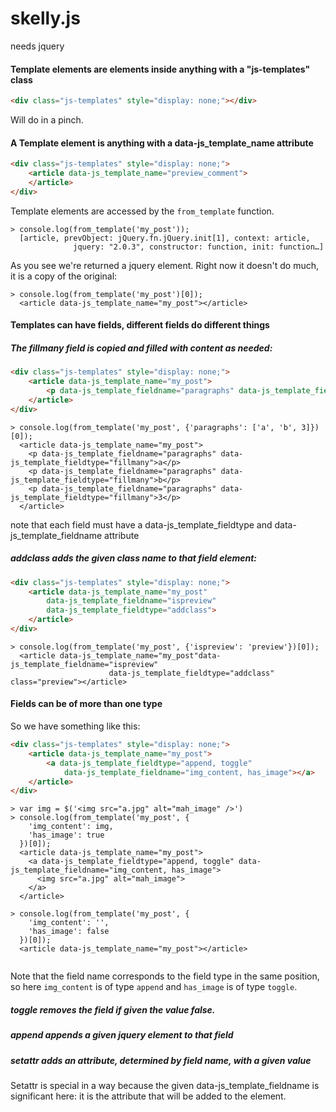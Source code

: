 skelly.js
=========

needs jquery

#### Template elements are elements inside anything with a "js-templates" class

```html
<div class="js-templates" style="display: none;"></div>
```

Will do in a pinch.

#### A Template element is anything with a data-js_template_name attribute
```html
<div class="js-templates" style="display: none;">
    <article data-js_template_name="preview_comment">
    </article>
</div>
```

Template elements are accessed by the `from_template` function.
```
> console.log(from_template('my_post'));
  [article, prevObject: jQuery.fn.jQuery.init[1], context: article,
              jquery: "2.0.3", constructor: function, init: function…]
```

As you see we're returned a jquery element. Right now it doesn't do much, it is a copy of the original:
```
> console.log(from_template('my_post')[0]);
  <article data-js_template_name="my_post"></article>
```

#### Templates can have fields, different fields do different things

##### The fillmany field is copied and filled with content as needed:

```html
<div class="js-templates" style="display: none;">
    <article data-js_template_name="my_post">
        <p data-js_template_fieldname="paragraphs" data-js_template_fieldtype="fillmany"></p>
    </article>
</div>
```
```
> console.log(from_template('my_post', {'paragraphs': ['a', 'b', 3]})[0]);
  <article data-js_template_name="my_post">
    <p data-js_template_fieldname="paragraphs" data-js_template_fieldtype="fillmany">a</p>
    <p data-js_template_fieldname="paragraphs" data-js_template_fieldtype="fillmany">b</p>
    <p data-js_template_fieldname="paragraphs" data-js_template_fieldtype="fillmany">3</p>
  </article>
```

note that each field must have a data-js_template_fieldtype and data-js_template_fieldname
attribute

##### addclass adds the given class name to that field element:
```html
<div class="js-templates" style="display: none;">
    <article data-js_template_name="my_post"
        data-js_template_fieldname="ispreview"
        data-js_template_fieldtype="addclass">
    </article>
</div>
```
```
> console.log(from_template('my_post', {'ispreview': 'preview'})[0]);
  <article data-js_template_name="my_post"data-js_template_fieldname="ispreview"
                      data-js_template_fieldtype="addclass" class="preview"></article>
```

#### Fields can be of more than one type

So we have something like this:

```html
<div class="js-templates" style="display: none;">
    <article data-js_template_name="my_post">
        <a data-js_template_fieldtype="append, toggle"
            data-js_template_fieldname="img_content, has_image"></a>
    </article>
</div>
```
```
> var img = $('<img src="a.jpg" alt="mah_image" />')
> console.log(from_template('my_post', {
    'img_content': img,
    'has_image': true
  })[0]);
  <article data-js_template_name="my_post">
    <a data-js_template_fieldtype="append, toggle" data-js_template_fieldname="img_content, has_image">
      <img src="a.jpg" alt="mah_image">
    </a>
  </article>
  
> console.log(from_template('my_post', {
    'img_content': '',
    'has_image': false
  })[0]);
  <article data-js_template_name="my_post"></article>
    
```

Note that the field name corresponds to the field type in the same position, so here
`img_content` is of type `append` and `has_image` is of type `toggle`.

##### toggle removes the field if given the value false.
##### append appends a given jquery element to that field
##### setattr adds an attribute, determined by field name, with a given value
Setattr is special in a way because the given data-js_template_fieldname is significant here:
it is the attribute that will be added to the element.
